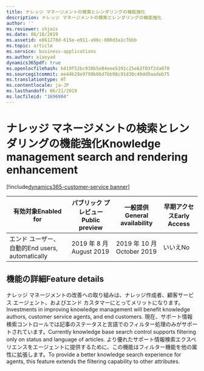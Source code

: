 ```yaml
---
title: ナレッジ マネージメントの検索とレンダリングの機能強化
description: ナレッジ マネージメントの検索とレンダリングの機能強化
author: ''
ms.reviewer: shjais
ms.date: 06/18/2019
ms.assetid: e861278d-615e-e911-a96c-000d3a1c7bbb
ms.topic: article
ms.service: business-applications
ms.author: xiaoyad
dynamics365pdf: true
ms.openlocfilehash: b419f52bc938b5e84eee5391c25e63f03f2da070
ms.sourcegitcommit: ee44b28e9799b06d7bb98c91d30c40dd9aadeb75
ms.translationtype: HT
ms.contentlocale: ja-JP
ms.lasthandoff: 06/21/2019
ms.locfileid: "1696904"
---
```

# <a name="knowledge-management-search-and-rendering-enhancement"></a><span data-ttu-id="fedb5-103">ナレッジ マネージメントの検索とレンダリングの機能強化</span><span class="sxs-lookup"><span data-stu-id="fedb5-103">Knowledge management search and rendering enhancement</span></span>
[!include[dynamics365-customer-service banner](../includes/dynamics365-customer-service.md)]

| <span data-ttu-id="fedb5-104">有効対象</span><span class="sxs-lookup"><span data-stu-id="fedb5-104">Enabled for</span></span>    |  <span data-ttu-id="fedb5-105">パブリック プレビュー</span><span class="sxs-lookup"><span data-stu-id="fedb5-105">Public preview</span></span> | <span data-ttu-id="fedb5-106">一般提供</span><span class="sxs-lookup"><span data-stu-id="fedb5-106">General availability</span></span> | <span data-ttu-id="fedb5-107">早期アクセス</span><span class="sxs-lookup"><span data-stu-id="fedb5-107">Early Access</span></span> |
| ---------- | ---------- |---------- |---------- |
|<span data-ttu-id="fedb5-108">エンド ユーザー、自動的</span><span class="sxs-lookup"><span data-stu-id="fedb5-108">End users, automatically</span></span>|<span data-ttu-id="fedb5-109">2019 年 8 月</span><span class="sxs-lookup"><span data-stu-id="fedb5-109">August 2019</span></span>| <span data-ttu-id="fedb5-110">2019 年 10 月</span><span class="sxs-lookup"><span data-stu-id="fedb5-110">October 2019</span></span>|<span data-ttu-id="fedb5-111">いいえ</span><span class="sxs-lookup"><span data-stu-id="fedb5-111">No</span></span> |






## <a name="feature-details"></a><span data-ttu-id="fedb5-112">機能の詳細</span><span class="sxs-lookup"><span data-stu-id="fedb5-112">Feature details</span></span>
<!--feature detail start -->
<span data-ttu-id="fedb5-113">ナレッジ マネージメントの改善への取り組みは、ナレッジ作成者、顧客サービス エージェント、およびエンド カスタマーにとってメリットになります。</span><span class="sxs-lookup"><span data-stu-id="fedb5-113">Investments in improving knowledge management will benefit knowledge authors, customer service agents, and end customers.</span></span> <span data-ttu-id="fedb5-114">現在、サポート情報検索コントロールでは記事のステータスと言語でのフィルター処理のみがサポートされています。</span><span class="sxs-lookup"><span data-stu-id="fedb5-114">Currently knowledge base search control supports filtering only on status and language of articles.</span></span> <span data-ttu-id="fedb5-115">より優れたサポート情報検索エクスペリエンスをエージェントに提供するために、この機能はフィルター機能を他の属性に拡張します。</span><span class="sxs-lookup"><span data-stu-id="fedb5-115">To provide a better knowledge search experience for agents, this feature extends the filtering capability to other attributes.</span></span>
<!--feature detail end -->










